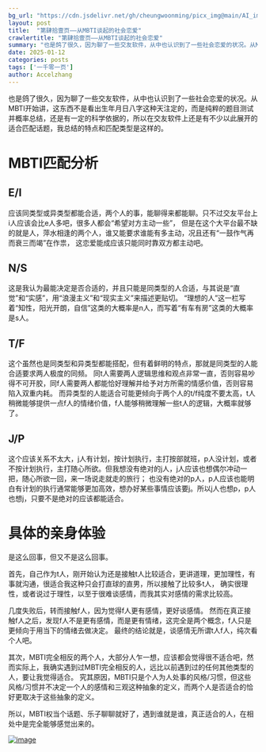 ```yaml
---
bg_url: "https://cdn.jsdelivr.net/gh/cheungwoonming/picx_img@main/AI_img/AI-image-055.jpg"
layout: post
title:  "第肆拾壹页——从MBTI谈起的社会恋爱"
crawlertitle: "第肆拾壹页——从MBTI谈起的社会恋爱"
summary: "也是鸽了很久，因为聊了一些交友软件，从中也认识到了一些社会恋爱的状况。从MBTI开始讲，这东西不是看出生年月日八字这种天注定的，而是纯粹的题目测试并概率总结，还是有一定的科学依据的，所以在交友软件上还是有不少以此展开的适合匹配话题，我总结的特点和匹配类型是这样的..."
date: 2025-01-12
categories: posts
tags: ['一千零一页']
author: Accelzhang
---
```


也是鸽了很久，因为聊了一些交友软件，从中也认识到了一些社会恋爱的状况。从MBTI开始讲，这东西不是看出生年月日八字这种天注定的，而是纯粹的题目测试并概率总结，还是有一定的科学依据的，所以在交友软件上还是有不少以此展开的适合匹配话题，我总结的特点和匹配类型是这样的。

# MBTI匹配分析

## E/I
应该同类型或异类型都能合适，两个人的事，能聊得来都能聊。只不过交友平台上i人应该会比e人多吧，很多人都会“希望对方主动一些”，
但是在这个大平台最不缺的就是人，萍水相逢的两个人，谁又能要求谁能有多主动，况且还有“一鼓作气再而衰三而竭”在作祟，
这恋爱能成应该只能同时靠双方都主动吧。

## N/S
这是我认为最能决定是否合适的，并且只能是同类型的人合适，与其说是“直觉”和“实感”，用“浪漫主义”和“现实主义”来描述更贴切。
“理想的人”这一栏写着“知性，阳光开朗，自信”这类的大概率是n人，而写着“有车有房”这类的大概率是s人。

## T/F
这个虽然也是同类型和异类型都能搭配，但有着鲜明的特点，那就是同类型的人能合适要求两人极度的同频。
同t人需要两人逻辑思维和观点非常一直，否则容易吵得不可开胶，同f人需要两人都能恰好理解并给予对方所需的情感价值，否则容易陷入双重内耗。
而异类型的人能适合可能更倾向于两个人的t/f纯度不要太高，t人稍微能够提供一点f人的情绪价值，f人能够稍微理解一些t人的逻辑，大概率就够了。

## J/P
这个应该关系不太大，j人有计划，按计划执行，主打按部就班，p人没计划，或者不按计划执行，主打随心所欲。但我想没有绝对的j人，j人应该也想偶尔冲动一把，随心所欲一回，来一场说走就走的旅行；
也没有绝对的p人，p人应该也能明白有计划的执行通常能够更加高效，想办好某些事情应该要j。所以j人也想p，p人也想j，只要不是绝对的应该都能适合。

# 具体的亲身体验

是这么回事，但又不是这么回事。

首先，自己作为t人，刚开始认为还是接触t人比较适合，更讲道理，更加理性，有事就沟通，很适合我这种只会打直球的直男，所以接触了比较多t人，
确实很理性，或者说过于理性，以至于很难谈感情，而我其实对感情的需求比较高。

几度失败后，转而接触f人，因为觉得f人更有感情，更好谈感情。
然而在真正接触f人之后，发现f人不是更有感情，而是更有情绪，这完全是两个概念，f人只是更倾向于用当下的情绪去做决定。
最终的结论就是，谈感情无所谓t人f人，纯次看个人吧。

其次，MBTI完全相反的两个人，大部分人乍一想，应该都会觉得很不适合吧，然而实际上，我确实遇到过MBTI完全相反的人，远比以前遇到过的任何其他类型的人，要让我觉得适合。
究其原因，MBTI只是个人为人处事的风格/习惯，但这些风格/习惯并不决定一个人的感情和三观这种抽象的定义，而两个人是否适合的恰好更取决于这些抽象的定义。

所以，MBTI权当个话题、乐子聊聊就好了，遇到谁就是谁，真正适合的人，在相处中是完全能够感觉出来的。

[![image](https://cdn.jsdelivr.net/gh/cheungwoonming/picx_img@main/AI_img/AI-image-055.jpg)](https://cdn.jsdelivr.net/gh/cheungwoonming/picx_img@main/AI_img/AI-image-055.jpg)

